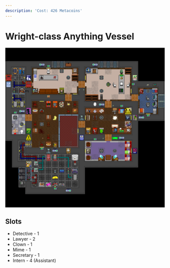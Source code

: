 ```yaml
---
description: 'Cost: 426 Metacoins'
---
```


# Wright-class Anything Vessel

![](<../.gitbook/assets/image (1).png>)

## Slots

* Detective - 1
* Lawyer - 2
* Clown - 1
* Mime - 1
* Secretary - 1
* Intern - 4 (Assistant)
